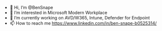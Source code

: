 - 👋 Hi, I’m @BenSnape
- 👀 I’m interested in Microsoft Modern Workplace
- 🌱 I’m currently working on AVD/W365, Intune, Defender for Endpoint
- 📫 How to reach me https://www.linkedin.com/in/ben-snape-b0525314/

<!---
BenSnape/BenSnape is a ✨ special ✨ repository because its `README.md` (this file) appears on your GitHub profile.
You can click the Preview link to take a look at your changes.
--->
